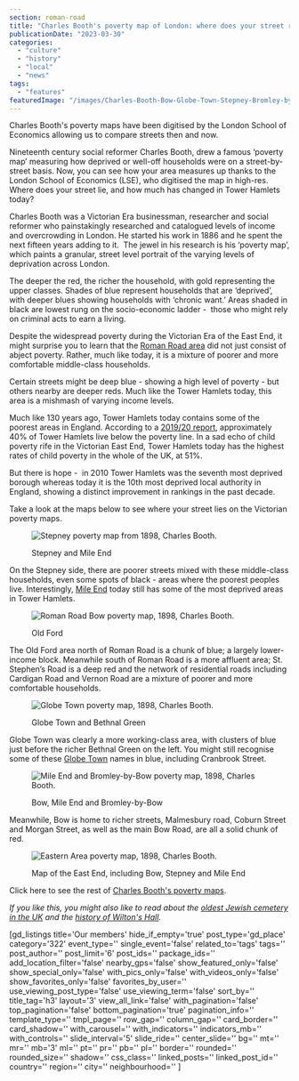 ```yaml
---
section: roman-road
title: "Charles Booth's poverty map of London: where does your street rank?"
publicationDate: "2023-03-30"
categories: 
  - "culture"
  - "history"
  - "local"
  - "news"
tags: 
  - "features"
featuredImage: "/images/Charles-Booth-Bow-Globe-Town-Stepney-Bromley-by-Bow.jpg"
---
```


Charles Booth's poverty maps have been digitised by the London School of Economics allowing us to compare streets then and now.

Nineteenth century social reformer Charles Booth, drew a famous ‘poverty map’ measuring how deprived or well-off households were on a street-by-street basis. Now, you can see how your area measures up thanks to the London School of Economics (LSE), who digitised the map in high-res. Where does your street lie, and how much has changed in Tower Hamlets today? 

Charles Booth was a Victorian Era businessman, researcher and social reformer who painstakingly researched and catalogued levels of income and overcrowding in London. He started his work in 1886 and he spent the next fifteen years adding to it.  The jewel in his research is his ‘poverty map’, which paints a granular, street level portrait of the varying levels of deprivation across London. 

The deeper the red, the richer the household, with gold representing the upper classes. Shades of blue represent households that are ‘deprived’, with deeper blues showing households with ‘chronic want.’ Areas shaded in black are lowest rung on the socio-economic ladder -  those who might rely on criminal acts to earn a living. 

Despite the widespread poverty during the Victorian Era of the East End, it might surprise you to learn that the [Roman Road area](https://romanroadlondon.com/where-is-bow-mile-end-old-ford-globe-town/) did not just consist of abject poverty. Rather, much like today, it is a mixture of poorer and more comfortable middle-class households.

Certain streets might be deep blue - showing a high level of poverty - but others nearby are deeper reds. Much like the Tower Hamlets today, this area is a mishmash of varying income levels. 

Much like 130 years ago, Tower Hamlets today contains some of the poorest areas in England. According to a [2019/20 report](https://www.trustforlondon.org.uk/data/boroughs/tower-hamlets-poverty-and-inequality-indicators/), approximately 40% of Tower Hamlets live below the poverty line. In a sad echo of child poverty rife in the Victorian East End, Tower Hamlets today has the highest rates of child poverty in the whole of the UK, at 51%.

But there is hope -  in 2010 Tower Hamlets was the seventh most deprived borough whereas today it is the 10th most deprived local authority in England, showing a distinct improvement in rankings in the past decade.

Take a look at the maps below to see where your street lies on the Victorian poverty maps.

<figure>

![Stepney poverty map from 1898, Charles Booth.](/images/Charles-Booth-Stepney-1024x683.jpg)

<figcaption>

Stepney and Mile End

</figcaption>

</figure>

On the Stepney side, there are poorer streets mixed with these middle-class households, even some spots of black - areas where the poorest peoples live. Interestingly, [Mile End](https://romanroadlondon.com/mile-end-park-history/) today still has some of the most deprived areas in Tower Hamlets.

<figure>

![Roman Road Bow poverty map, 1898, Charles Booth.](/images/Charles-Booth-Bow-1024x683.jpg)

<figcaption>

Old Ford

</figcaption>

</figure>

The Old Ford area north of Roman Road is a chunk of blue; a largely lower-income block. Meanwhile south of Roman Road is a more affluent area; St. Stephen’s Road is a deep red and the network of residential roads including Cardigan Road and Vernon Road are a mixture of poorer and more comfortable households.

<figure>

![Globe Town poverty map, 1898, Charles Booth.](/images/Charles-Booth-Globe-Town-1024x683.jpg)

<figcaption>

Globe Town and Bethnal Green

</figcaption>

</figure>

Globe Town was clearly a more working-class area, with clusters of blue just before the richer Bethnal Green on the left. You might still recognise some of these [Globe Town](https://romanroadlondon.com/globe-town-area-guide/) names in blue, including Cranbrook Street.

<figure>

![Mile End and Bromley-by-Bow poverty map, 1898, Charles Booth.](/images/Charles-Booth-Mile-End-Bromley-by-Bow-1024x683.jpg)

<figcaption>

Bow, Mile End and Bromley-by-Bow

</figcaption>

</figure>

Meanwhile, Bow is home to richer streets, Malmesbury road, Coburn Street and Morgan Street, as well as the main Bow Road, are all a solid chunk of red.

<figure>

![Eastern Area poverty map, 1898, Charles Booth.](/images/Charles-Booth-Sheet-1-Eastern-Area.jpg)

<figcaption>

Map of the East End, including Bow, Stepney and Mile End

</figcaption>

</figure>

Click here to see the rest of [Charles Booth's poverty maps](https://booth.lse.ac.uk/about).

_If you like this, you might also like to read about the [oldest Jewish cemetery in the UK](https://romanroadlondon.com/local/society/heritage/) and the [history of Wilton's Hall](https://romanroadlondon.com/wilton-s-music-hall-history/)._

\[gd\_listings title='Our members' hide\_if\_empty='true' post\_type='gd\_place' category='322' event\_type='' single\_event='false' related\_to='tags' tags='' post\_author='' post\_limit='6' post\_ids='' package\_ids='' add\_location\_filter='false' nearby\_gps='false' show\_featured\_only='false' show\_special\_only='false' with\_pics\_only='false' with\_videos\_only='false' show\_favorites\_only='false' favorites\_by\_user='' use\_viewing\_post\_type='false' use\_viewing\_term='false' sort\_by='' title\_tag='h3' layout='3' view\_all\_link='false' with\_pagination='false' top\_pagination='false' bottom\_pagination='true' pagination\_info='' template\_type='' tmpl\_page='' row\_gap='' column\_gap='' card\_border='' card\_shadow='' with\_carousel='' with\_indicators='' indicators\_mb='' with\_controls='' slide\_interval='5' slide\_ride='' center\_slide='' bg='' mt='' mr='' mb='3' ml='' pt='' pr='' pb='' pl='' border='' rounded='' rounded\_size='' shadow='' css\_class='' linked\_posts='' linked\_post\_id='' country='' region='' city='' neighbourhood='' \]
